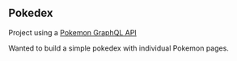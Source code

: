 ## Pokedex 

Project using a [Pokemon GraphQL API](https://graphql-pokemon.now.sh/)

Wanted to build a simple pokedex with individual Pokemon pages. 





